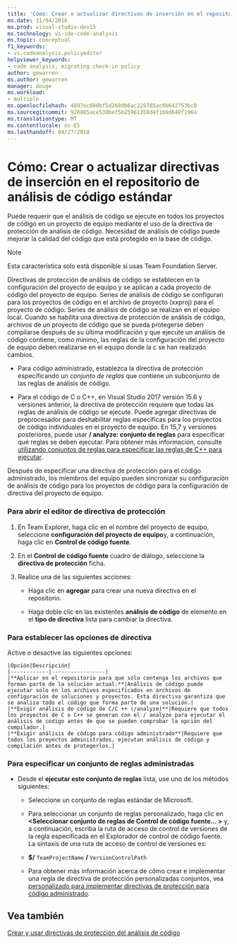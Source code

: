 ```yaml
---
title: 'Cómo: Crear o actualizar directivas de inserción en el repositorio de análisis de código estándar'
ms.date: 11/04/2016
ms.prod: visual-studio-dev15
ms.technology: vs-ide-code-analysis
ms.topic: conceptual
f1_keywords:
- vs.codeanalysis.policyeditor
helpviewer_keywords:
- code analysis, migrating check-in policy
author: gewarren
ms.author: gewarren
manager: douge
ms.workload:
- multiple
ms.openlocfilehash: 4897ec080bf5d268db6ac229785ac0b642753bc0
ms.sourcegitcommit: 928885ace538bef5b25961358d4f166d648f196a
ms.translationtype: MT
ms.contentlocale: es-ES
ms.lasthandoff: 04/27/2018
---
```

# <a name="how-to-create-or-update-standard-code-analysis-check-in-policies"></a>Cómo: Crear o actualizar directivas de inserción en el repositorio de análisis de código estándar

Puede requerir que el análisis de código se ejecute en todos los proyectos de código en un proyecto de equipo mediante el uso de la directiva de protección de análisis de código. Necesidad de análisis de código puede mejorar la calidad del código que está protegido en la base de código.

> [!NOTE]
> Esta característica solo está disponible si usas Team Foundation Server.

Directivas de protección de análisis de código se establecen en la configuración del proyecto de equipo y se aplican a cada proyecto de código del proyecto de equipo. Series de análisis de código se configuran para los proyectos de código en el archivo de proyecto (xxproj) para el proyecto de código. Series de análisis de código se realizan en el equipo local. Cuando se habilita una directiva de protección de análisis de código, archivos de un proyecto de código que se pueda protegerse deben compilarse después de su última modificación y que ejecute un análisis de código contiene, como mínimo, las reglas de la configuración del proyecto de equipo deben realizarse en el equipo donde la c se han realizado cambios.

- Para código administrado, establezca la directiva de protección especificando un *conjunto de reglas* que contiene un subconjunto de las reglas de análisis de código.

- Para el código de C o C++, en Visual Studio 2017 versión 15.6 y versiones anterior, la directiva de protección requiere que todas las reglas de análisis de código se ejecute. Puede agregar directivas de preprocesador para deshabilitar reglas específicas para los proyectos de código individuales en el proyecto de equipo. En 15,7 y versiones posteriores, puede usar **/ analyze: conjunto de reglas** para especificar qué reglas se deben ejecutar. Para obtener más información, consulte [utilizando conjuntos de reglas para especificar las reglas de C++ para ejecutar](using-rule-sets-to-specify-the-cpp-rules-to-run.md).

Después de especificar una directiva de protección para el código administrado, los miembros del equipo pueden sincronizar su configuración de análisis de código para los proyectos de código para la configuración de directiva del proyecto de equipo.

### <a name="to-open-the-check-in-policy-editor"></a>Para abrir el editor de directiva de protección

1. En Team Explorer, haga clic en el nombre del proyecto de equipo, seleccione **configuración del proyecto de equipo**y, a continuación, haga clic en **Control de código fuente**.

1. En el **Control de código fuente** cuadro de diálogo, seleccione la **directiva de protección** ficha.

1. Realice una de las siguientes acciones:

    - Haga clic en **agregar** para crear una nueva directiva en el repositorio.

    - Haga doble clic en las existentes **análisis de código** de elemento en el **tipo de directiva** lista para cambiar la directiva.

### <a name="to-set-policy-options"></a>Para establecer las opciones de directiva

Active o desactive las siguientes opciones:

    |Opción|Descripción|
    |------------|-----------------|
    |**Aplicar en el repositorio para que sólo contenga los archivos que forman parte de la solución actual.**|Análisis de código puede ejecutar solo en los archivos especificados en archivos de configuración de soluciones y proyectos. Esta directiva garantiza que se analiza todo el código que forma parte de una solución.|
    |**Exigir análisis de código de C/C ++ (/analyze)**|Requiere que todos los proyectos de C o C++ se generan con el / analyze para ejecutar el análisis de código antes de que se pueden comprobar la opción del compilador.|
    |**Exigir análisis de código para código administrado**|Requiere que todos los proyectos administrados, ejecutan análisis de código y compilación antes de protegerlos.|

### <a name="to-specify-a-managed-rule-set"></a>Para especificar un conjunto de reglas administradas

- Desde el **ejecutar este conjunto de reglas** lista, use uno de los métodos siguientes:

    - Seleccione un conjunto de reglas estándar de Microsoft.

    - Para seleccionar un conjunto de reglas personalizado, haga clic en  **\<Seleccionar conjunto de reglas de Control de código fuente... >** y, a continuación, escriba la ruta de acceso de control de versiones de la regla especificada en el Explorador de control de código fuente. La sintaxis de una ruta de acceso de control de versiones es:

    - **$/** `TeamProjectName` **/** `VersionControlPath`

    - Para obtener más información acerca de cómo crear e implementar una regla de directiva de protección personalizadas conjuntos, vea [personalizado para implementar directivas de protección para código administrado](../code-quality/implementing-custom-code-analysis-check-in-policies-for-managed-code.md).

## <a name="see-also"></a>Vea también

[Crear y usar directivas de protección del análisis de código](../code-quality/creating-and-using-code-analysis-check-in-policies.md)